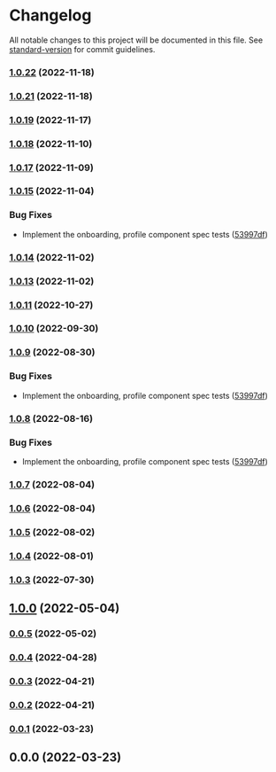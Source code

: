 # Changelog

All notable changes to this project will be documented in this file. See [standard-version](https://github.com/conventional-changelog/standard-version) for commit guidelines.

### [1.0.22](https://github.com/SmplEcosystem/SmplWalletUi/compare/v1.0.21...v1.0.22) (2022-11-18)

### [1.0.21](https://github.com/SmplEcosystem/SmplWalletUi/compare/v1.0.20...v1.0.21) (2022-11-18)

### [1.0.19](https://github.com/SmplEcosystem/SmplWalletUi/compare/v1.0.18...v1.0.19) (2022-11-17)

### [1.0.18](https://github.com/SmplEcosystem/SmplWalletUi/compare/v1.0.17...v1.0.18) (2022-11-10)

### [1.0.17](https://github.com/SmplEcosystem/SmplWalletUi/compare/v1.0.16...v1.0.17) (2022-11-09)

### [1.0.15](https://github.com/SmplEcosystem/SmplWalletUi/compare/v1.0.3...v1.0.15) (2022-11-04)


### Bug Fixes

* Implement the onboarding, profile component spec tests ([53997df](https://github.com/SmplEcosystem/SmplWalletUi/commit/53997df6251b9bf09c1c04c305567bdaf584cffd))

### [1.0.14](https://github.com/SmplEcosystem/SmplWalletUi/compare/v1.0.13...v1.0.14) (2022-11-02)

### [1.0.13](https://github.com/SmplEcosystem/SmplWalletUi/compare/v1.0.9...v1.0.13) (2022-11-02)

### [1.0.11](https://github.com/SmplEcosystem/SmplWalletUi/compare/v1.0.8...v1.0.11) (2022-10-27)

### [1.0.10](https://github.com/SmplEcosystem/SmplWalletUi/compare/v1.0.9...v1.0.10) (2022-09-30)

### [1.0.9](https://github.com/SmplEcosystem/SmplWalletUi/compare/v1.0.3...v1.0.9) (2022-08-30)


### Bug Fixes

* Implement the onboarding, profile component spec tests ([53997df](https://github.com/SmplEcosystem/SmplWalletUi/commit/53997df6251b9bf09c1c04c305567bdaf584cffd))

### [1.0.8](https://github.com/SmplEcosystem/SmplWalletUi/compare/v1.0.3...v1.0.8) (2022-08-16)


### Bug Fixes

* Implement the onboarding, profile component spec tests ([53997df](https://github.com/SmplEcosystem/SmplWalletUi/commit/53997df6251b9bf09c1c04c305567bdaf584cffd))

### [1.0.7](https://github.com/SmplEcosystem/SmplWalletUi/compare/1.0.6...1.0.7) (2022-08-04)

### [1.0.6](https://github.com/SmplEcosystem/SmplWalletUi/compare/1.0.5...1.0.6) (2022-08-04)

### [1.0.5](https://github.com/SmplEcosystem/SmplWalletUi/compare/1.0.4...1.0.5) (2022-08-02)

### [1.0.4](https://github.com/SmplEcosystem/SmplWalletUi/compare/v1.0.3...v1.0.4) (2022-08-01)

### [1.0.3](https://github.com/SmplEcosystem/SmplWalletUi/compare/v1.0.0...v1.0.3) (2022-07-30)

## [1.0.0](https://github.com/SmplEcosystem/SmplWalletUi/compare/v0.0.5...v1.0.0) (2022-05-04)

### [0.0.5](https://github.com/SmplEcosystem/SmplWalletUi/compare/v0.0.4...v0.0.5) (2022-05-02)

### [0.0.4](https://github.com/SmplEcosystem/SmplWalletUi/compare/v0.0.3...v0.0.4) (2022-04-28)

### [0.0.3](https://github.com/SmplEcosystem/SmplWalletUi/compare/v0.0.2...v0.0.3) (2022-04-21)

### [0.0.2](https://github.com/SmplEcosystem/SmplWalletUi/compare/v0.0.1...v0.0.2) (2022-04-21)

### [0.0.1](https://github.com/SmplEcosystem/SmplWalletUi/compare/v0.0.0...v0.0.1) (2022-03-23)

## 0.0.0 (2022-03-23)
